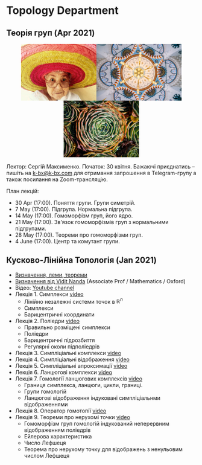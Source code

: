 # Topology Department

## Теорія груп (Apr 2021)

<div style="display:flex;justify-content:center;flex-wrap:wrap;margin-bottom:1rem"><img src="./static/gt01.jpeg" alt="gt01" style="height:150px;" /><img src="./static/gt02.jpeg" alt="gt02" style="height:150px;" /><img src="./static/gt03.jpeg" alt="gt03" style="height:150px;" /></div>

Лектор: Сергій Максименко. Початок: 30 квітня. Бажаючі приєднатись – пишіть на k-bx@k-bx.com для отримання запрошення в Telegram-групу а також посилання на Zoom-трансляцію.

План лекцій:

- 30 Apr (17:00). Поняття групи. Групи симетрій.
- 7 May (17:00). Підгрупа. Нормальна підгрупа. 
- 14 May (17:00). Гомоморфізм груп, його ядро. 
- 21 May (17:00). Зв'язок гомоморфізмів груп з нормальними підгрупами.
- 28 May (17:00). Теореми про гомоморфізми груп.
- 4 June (17:00). Центр та комутант групи.

## Кусково-Лінійна Топологія (Jan 2021)

- [Визначення, леми, теореми](./courses/pl_topology.html)
- [Визначення від Vidit Nanda](https://twitter.com/viditnanda/status/1370313946545143810) (Associate Prof / Mathematics / Oxford)
- Відео: [Youtube channel](https://www.youtube.com/playlist?list=PLmHyZ3t74Vpx2PlNQnleAqaqVGabXGWfZ)
- Лекція 1. Симплекси [video](https://www.youtube.com/watch?v=hCzaDl4bOkA)
  - Лінійно незалежні системи точок в $\mathbb{R}^n$
  - Симплекси
  - Барицентричні координати
- Лекція 2. Поліедри [video](https://www.youtube.com/watch?v=Plqci0HNgvo)
  - Правильно розміщені симплекси
  - Поліедри
  - Барицентричні підрозбиття
  - Регулярні околи підполіедрів
- Лекція 3. Симпліціальні комплекси [video](https://www.youtube.com/watch?v=jDfSKXvFMUs&list=PLmHyZ3t74Vpx2PlNQnleAqaqVGabXGWfZ&index=4)
- Лекція 4. Симпліціальні відображення [video](https://www.youtube.com/watch?v=k8btvMiktB8)
- Лекція 5. Симпліціальні апроксимації [video](https://www.youtube.com/watch?v=8krrZLCpN4Q)
- Лекція 6. Ланцюгові комплекси [video](https://www.youtube.com/watch?v=ByIWNfjSXtc)
- Лекція 7. Гомології ланцюгових комплексів [video](https://www.youtube.com/watch?v=s4opNQB9h6s)
  - Границя симплекса, ланцюги, цикли, границі.
  - Групи гомологій
  - Ланцюгові відображення індуковані симпліціальнми відображеннями
- Лекція 8. Оператор гомотопії [video](https://youtu.be/UItlSoJODJs)
- Лекція 9. Теореми про нерухомі точки [video](https://youtu.be/kti-uMw-66o)
  - Гомоморфізм груп гомологій індукований неперервним відображенням поліедрів
  - Ейлерова характеристика
  - Число Лефшеця
  - Теорема про нерухому точку для відображень з ненульовим числом Лефшеця
